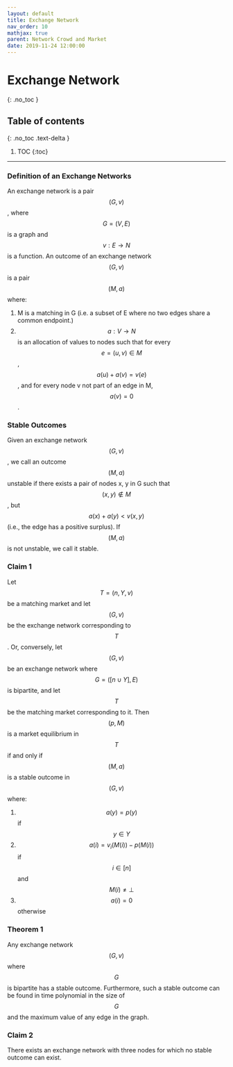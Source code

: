 ```yaml
---
layout: default
title: Exchange Network
nav_order: 10
mathjax: true
parent: Network Crowd and Market
date: 2019-11-24 12:00:00
---
```


# Exchange Network

{: .no_toc }

## Table of contents
{: .no_toc .text-delta }

1. TOC
{:toc}

--- 
 
### Definition of an Exchange Networks
An exchange network is a pair $$(G, v)$$, where $$G = (V, E)$$
is a graph and $$v : E \rightarrow N$$ is a function. An outcome of an exchange network
$$(G, v)$$ is a pair $$(M, a)$$ where:
1. M is a matching in G (i.e. a subset of E where no two edges share a
common endpoint.)
2. $$a : V \rightarrow N$$ is an allocation of values to nodes such that for every $$e =
(u, v) \in M$$, $$a(u) + a(v) = v(e)$$, and for every node v not part of an edge
in M, $$a(v) = 0$$.

### Stable Outcomes
Given an exchange network $$(G, v)$$, we call an outcome $$(M, a)$$
unstable if there exists a pair of nodes x, y in G such that $$(x, y) \notin M$$, but
$$a(x) + a(y) < v(x, y)$$  (i.e., the edge has a positive surplus). If $$(M, a)$$ is not
unstable, we call it stable.

### Claim 1
Let $$T = (n, Y, v)$$ be a matching market and let $$(G, v)$$ be the
exchange network corresponding to $$T$$. Or, conversely, let $$(G, v)$$ be an exchange
network where $$G = ([n ∪ Y ], E)$$ is bipartite, and let $$T$$ be the matching market
corresponding to it. Then $$(p, M)$$ is a market equilibrium in $$T$$ if and only if
$$(M, a)$$ is a stable outcome in $$(G, v)$$ where:

1. $$a(y) = p(y)$$ if $$y \in Y$$
2. $$a(i) = v_{i}(M(i)) − p(M(i))$$ if $$i \in [n]$$ and $$M(i) \neq \perp$$
3. $$a(i) = 0$$ otherwise


### Theorem 1
Any exchange network $$(G, v)$$ where $$G$$ is bipartite has a stable
outcome. Furthermore, such a stable outcome can be found in time polynomial
in the size of $$G$$ and the maximum value of any edge in the graph.

### Claim 2
There exists an exchange network with three nodes for which no
stable outcome can exist.

